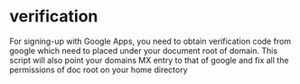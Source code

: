 verification
============

For signing-up with Google Apps, you need to obtain verification code from google which need to placed under your document root of domain.  This script will also point your domains MX entry to that of google and fix all the permissions of doc root on your home directory
